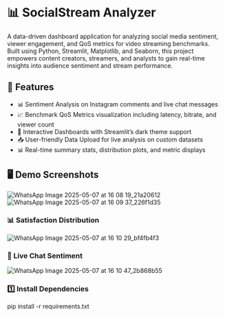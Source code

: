 
# 📊 SocialStream Analyzer

A data-driven dashboard application for analyzing social media sentiment, viewer engagement, and QoS metrics for video streaming benchmarks.  
Built using Python, Streamlit, Matplotlib, and Seaborn, this project empowers content creators, streamers, and analysts to gain real-time insights into audience sentiment and stream performance.

## 🚀 Features

- 📊 Sentiment Analysis on Instagram comments and live chat messages  
- 📈 Benchmark QoS Metrics visualization including latency, bitrate, and viewer count  
- 🎨 Interactive Dashboards with Streamlit’s dark theme support  
- 📥 User-friendly Data Upload for live analysis on custom datasets  
- 📊 Real-time summary stats, distribution plots, and metric displays

## 🖥 Demo Screenshots
![WhatsApp Image 2025-05-07 at 16 08 19_21a20612](https://github.com/user-attachments/assets/6a86ec4e-ac2a-4767-be1d-f063b93400e7)
![WhatsApp Image 2025-05-07 at 16 09 37_226f1d35](https://github.com/user-attachments/assets/ac0cfb41-3862-4412-a952-be3541b5bdfb)

### 📊 Satisfaction Distribution
![WhatsApp Image 2025-05-07 at 16 10 29_bf4fb4f3](https://github.com/user-attachments/assets/66cd443a-e0c5-45dc-8ce1-be950efad5a3)

### 💬 Live Chat Sentiment
![WhatsApp Image 2025-05-07 at 16 10 47_2b868b55](https://github.com/user-attachments/assets/1c6f1649-5655-4dc3-ab68-06ff3e33daa2)

### 1️⃣ Install Dependencies
pip install -r requirements.txt
